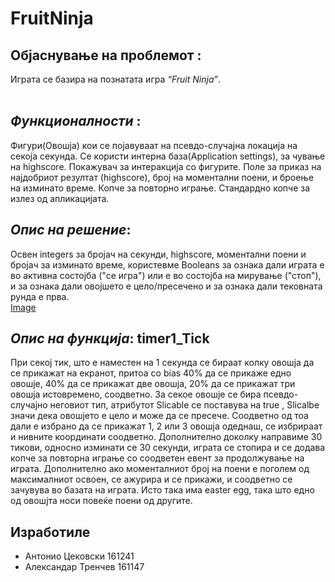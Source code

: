 # FruitNinja
## Објаснување на проблемот : </br>
Играта се базира на познатата игра *“Fruit Ninja”*.</br></br>
## *Функционалности* : </br> 
Фигури(Овошја) кои се појавуваат на псевдо-случајна локација на секоја  секунда.
Се користи интерна база(Application settings), за чување на highscore. 
Покажувач за интеракција со фигурите. Поле за приказ на најдобриот резултат (highscore), број на моментални поени, и броење на изминато време.
Копче за повторно играње. Стандардно копче за излез од апликацијата.

## *Опис на решение*: </br>  
Освен integers за бројач на секунди, highscore, моментални поени и бројач за изминато време, користевме Booleans за ознака дали играта е во активна состојба ("се игра") или е во состојба на мирување ("стоп"), и за ознака дали овојшето е цело/пресечено и за ознака дали тековната рунда е прва.</br>
[Image](https://i.ibb.co/2WbXX79/Fruit-Ninja.png)

## *Опис на функција*:  **timer1_Tick** </br>
При секој тик, што е наместен на 1 секундa се бираат колку овошја да се прикажат на екранот, притоа со
bias 40% да се прикаже едно овошје, 40% да се прикажат две овошја, 20% да се прикажат три овошја истовремено, соодветно.
За секое овошје се бира псевдо-случајно неговиот тип, атрибутот Slicable се поставува на true , Slicalbe значи дека овошјето е цело и може да се пресече.
Соодветно од тоа дали е избрано да се прикажат 1, 2 или 3 овошја одеднаш, се избрираат и нивните координати соодветно.
Дополнително доколку направиме 30 тикови, односно изминати се 30 секунди, играта се стопира и се додава копче за повторна играње со соодветен евент за продолжување на играта.
Дополнително ако моменталниот број на поени е поголем од максималниот освоен, се ажурира и се прикажи, и соодветно се зачувува во базата на играта.
Исто така има easter egg, така што едно од овошјта носи повеќе поени од другите.
</br>

## Изработиле
  * Антонио Цековски   161241
  * Александар Тренчев 161147
